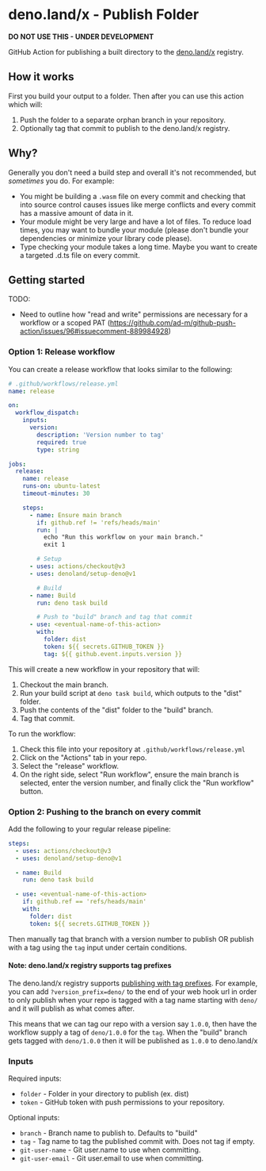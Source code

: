 # deno.land/x - Publish Folder

**DO NOT USE THIS - UNDER DEVELOPMENT**

GitHub Action for publishing a built directory to the
[deno.land/x](https://deno.land/x) registry.

## How it works

First you build your output to a folder. Then after you can use this action
which will:

1. Push the folder to a separate orphan branch in your repository.
2. Optionally tag that commit to publish to the deno.land/x registry.

## Why?

Generally you don't need a build step and overall it's not recommended, but
_sometimes_ you do. For example:

- You might be building a `.wasm` file on every commit and checking that into
  source control causes issues like merge conflicts and every commit has a
  massive amount of data in it.
- Your module might be very large and have a lot of files. To reduce load times,
  you may want to bundle your module (please don't bundle your dependencies or
  minimize your library code please).
- Type checking your module takes a long time. Maybe you want to create a
  targeted .d.ts file on every commit.

## Getting started

TODO:

- Need to outline how "read and write" permissions are necessary for a workflow
  or a scoped PAT
  (https://github.com/ad-m/github-push-action/issues/96#issuecomment-889984928)

### Option 1: Release workflow

You can create a release workflow that looks similar to the following:

```yml
# .github/workflows/release.yml
name: release

on:
  workflow_dispatch:
    inputs:
      version:
        description: 'Version number to tag'
        required: true
        type: string

jobs:
  release:
    name: release
    runs-on: ubuntu-latest
    timeout-minutes: 30

    steps:
      - name: Ensure main branch
        if: github.ref != 'refs/heads/main'
        run: |
          echo "Run this workflow on your main branch."
          exit 1

        # Setup
      - uses: actions/checkout@v3
      - uses: denoland/setup-deno@v1

        # Build
      - name: Build
        run: deno task build

        # Push to "build" branch and tag that commit
      - use: <eventual-name-of-this-action>
        with:
          folder: dist
          token: ${{ secrets.GITHUB_TOKEN }}
          tag: ${{ github.event.inputs.version }}
```

This will create a new workflow in your repository that will:

1. Checkout the main branch.
1. Run your build script at `deno task build`, which outputs to the "dist"
   folder.
1. Push the contents of the "dist" folder to the "build" branch.
1. Tag that commit.

To run the workflow:

1. Check this file into your repository at `.github/workflows/release.yml`
1. Click on the "Actions" tab in your repo.
1. Select the "release" workflow.
1. On the right side, select "Run workflow", ensure the main branch is selected,
   enter the version number, and finally click the "Run workflow" button.

### Option 2: Pushing to the branch on every commit

Add the following to your regular release pipeline:

```yml
steps:
  - uses: actions/checkout@v3
  - uses: denoland/setup-deno@v1

  - name: Build
    run: deno task build

  - use: <eventual-name-of-this-action>
    if: github.ref == 'refs/heads/main'
    with:
      folder: dist
      token: ${{ secrets.GITHUB_TOKEN }}
```

Then manually tag that branch with a version number to publish OR publish with a
tag using the `tag` input under certain conditions.

#### Note: deno.land/x registry supports tag prefixes

The deno.land/x registry supports
[publishing with tag prefixes](https://github.com/denoland/deno_registry2/blob/main/API.md#request).
For example, you can add `?version_prefix=deno/` to the end of your web hook url
in order to only publish when your repo is tagged with a tag name starting with
`deno/` and it will publish as what comes after.

This means that we can tag our repo with a version say `1.0.0`, then have the
workflow supply a tag of `deno/1.0.0` for the `tag`. When the "build" branch
gets tagged with `deno/1.0.0` then it will be published as `1.0.0` to
deno.land/x

### Inputs

Required inputs:

- `folder` - Folder in your directory to publish (ex. dist)
- `token` - GitHub token with push permissions to your repository.

Optional inputs:

- `branch` - Branch name to publish to. Defaults to "build"
- `tag` - Tag name to tag the published commit with. Does not tag if empty.
- `git-user-name` - Git user.name to use when committing.
- `git-user-email` - Git user.email to use when committing.
